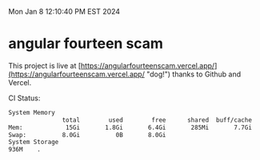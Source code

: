 Mon Jan  8 12:10:40 PM EST 2024

# angular fourteen scam


This project is live at [https://angularfourteenscam.vercel.app/](https://angularfourteenscam.vercel.app/ "dog!") thanks to Github and Vercel.

CI Status: 

```bash
System Memory
               total        used        free      shared  buff/cache   available
Mem:            15Gi       1.8Gi       6.4Gi       285Mi       7.7Gi        13Gi
Swap:          8.0Gi          0B       8.0Gi
System Storage
936M	.
```
